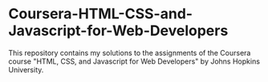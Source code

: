 # Coursera-HTML-CSS-and-Javascript-for-Web-Developers
This repository contains my solutions to the assignments of the Coursera course "HTML, CSS, and Javascript for Web Developers" by Johns Hopkins University.
